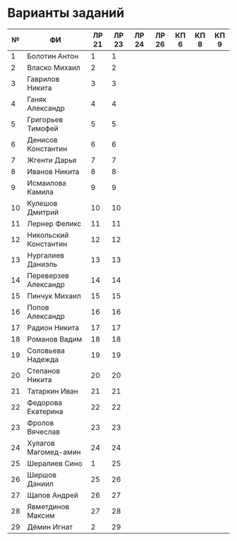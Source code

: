 # Варианты заданий
| №  | ФИ                    | ЛР 21 | ЛР 23 | ЛР 24 | ЛР 26 | КП 6  | КП 8  | КП 9  |
|----|-----------------------|-------|-------|-------|-------|-------|-------|-------|
| 1  | Болотин Антон         |   1   |   1   |       |       |       |       |       |
| 2  | Власко Михаил         |   2   |   2   |       |       |       |       |       |
| 3  | Гаврилов Никита       |   3   |   3   |       |       |       |       |       |
| 4  | Ганяк Александр       |   4   |   4   |       |       |       |       |       |
| 5  | Григорьев Тимофей     |   5   |   5   |       |       |       |       |       |
| 6  | Денисов Константин    |   6   |   6   |       |       |       |       |       |
| 7  | Жгенти Дарья          |   7   |   7   |       |       |       |       |       |
| 8  | Иванов Никита         |   8   |   8   |       |       |       |       |       |
| 9  | Исмаилова Камила      |   9   |   9   |       |       |       |       |       |
| 10 | Кулешов Дмитрий       |  10   |  10   |       |       |       |       |       |
| 11 | Лернер Феликс         |  11   |  11   |       |       |       |       |       |
| 12 | Никольский Константин |  12   |  12   |       |       |       |       |       |
| 13 | Нургалиев  Даниэль    |  13   |  13   |       |       |       |       |       |
| 14 | Переверзев Александр  |  14   |  14   |       |       |       |       |       |
| 15 | Пинчук Михаил         |  15   |  15   |       |       |       |       |       |
| 16 | Попов Александр       |  16   |  16   |       |       |       |       |       |
| 17 | Радион Никита         |  17   |  17   |       |       |       |       |       |
| 18 | Романов Вадим         |  18   |  18   |       |       |       |       |       |
| 19 | Соловьева Надежда     |  19   |  19   |       |       |       |       |       |
| 20 | Степанов Никита       |  20   |  20   |       |       |       |       |       |
| 21 | Татаркин Иван         |  21   |  21   |       |       |       |       |       |
| 22 | Федорова Екатерина    |  22   |  22   |       |       |       |       |       |
| 23 | Фролов Вячеслав       |  23   |  23   |       |       |       |       |       |
| 24 | Хулагов Магомед-амин  |  24   |  24   |       |       |       |       |       |
| 25 | Шералиев Сино         |   1   |  25   |       |       |       |       |       |
| 26 | Ширшов Даниил         |  25   |  26   |       |       |       |       |       |
| 27 | Щапов Андрей          |  26   |  27   |       |       |       |       |       |
| 28 | Явметдинов Максим     |  27   |  28   |       |       |       |       |       |
| 29 | Дёмин Игнат           |   2   |  29   |       |       |       |       |       |
